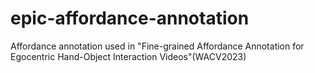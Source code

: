 # epic-affordance-annotation
Affordance annotation used in "Fine-grained Affordance Annotation for Egocentric Hand-Object Interaction Videos"(WACV2023)
